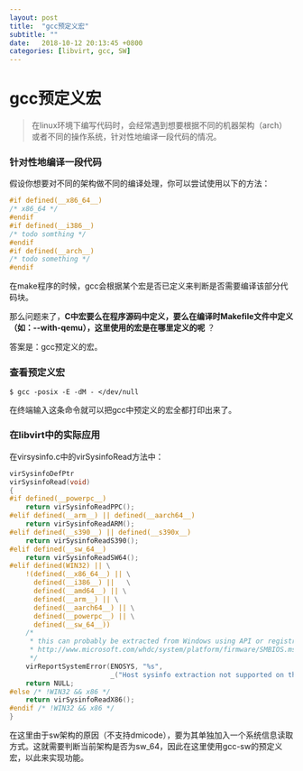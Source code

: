 ```yaml
---
layout: post
title:  "gcc预定义宏"
subtitle: ""
date:   2018-10-12 20:13:45 +0800
categories: [libvirt, gcc, SW]
---
```


# gcc预定义宏

> 在linux环境下编写代码时，会经常遇到想要根据不同的机器架构（arch）或者不同的操作系统，针对性地编译一段代码的情况。

### 针对性地编译一段代码

假设你想要对不同的架构做不同的编译处理，你可以尝试使用以下的方法：

``` c
#if defined(__x86_64__)
/* x86_64 */
#endif
#if defined(__i386__)
/* todo somthing */
#endif
#if defined(__arch__)
/* todo something */
#endif
```

在make程序的时候，gcc会根据某个宏是否已定义来判断是否需要编译该部分代码块。

那么问题来了，**C中宏要么在程序源码中定义，要么在编译时Makefile文件中定义（如：--with-qemu），这里使用的宏是在哪里定义的呢** ？

答案是：gcc预定义的宏。

### 查看预定义宏

``` shell
$ gcc -posix -E -dM - </dev/null
```

在终端输入这条命令就可以把gcc中预定义的宏全都打印出来了。

### 在libvirt中的实际应用

在virsysinfo.c中的virSysinfoRead方法中：

``` c
virSysinfoDefPtr
virSysinfoRead(void)
{
#if defined(__powerpc__)
    return virSysinfoReadPPC();
#elif defined(__arm__) || defined(__aarch64__)
    return virSysinfoReadARM();
#elif defined(__s390__) || defined(__s390x__)
    return virSysinfoReadS390();
#elif defined(__sw_64__)
    return virSysinfoReadSW64();
#elif defined(WIN32) || \
    !(defined(__x86_64__) || \
      defined(__i386__) ||   \
      defined(__amd64__) || \
      defined(__arm__) || \
      defined(__aarch64__) || \
      defined(__powerpc__) || \
      defined(__sw_64__))
    /*
     * this can probably be extracted from Windows using API or registry
     * http://www.microsoft.com/whdc/system/platform/firmware/SMBIOS.mspx
     */
    virReportSystemError(ENOSYS, "%s",
                         _("Host sysinfo extraction not supported on this platform"));
    return NULL;
#else /* !WIN32 && x86 */
    return virSysinfoReadX86();
#endif /* !WIN32 && x86 */
}
```

在这里由于sw架构的原因（不支持dmicode），要为其单独加入一个系统信息读取方式。这就需要判断当前架构是否为sw_64，因此在这里使用gcc-sw的预定义宏，以此来实现功能。